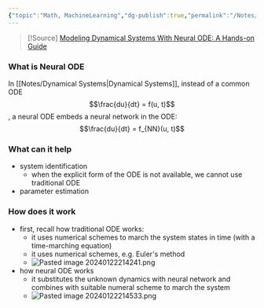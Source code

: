 ```yaml
---
{"topic":"Math, MachineLearning","dg-publish":true,"permalink":"/Notes/Neural ODE/","dgPassFrontmatter":true,"noteIcon":""}
---
```


>[!Source]
>[Modeling Dynamical Systems With Neural ODE: A Hands-on Guide](https://towardsdatascience.com/modeling-dynamical-systems-with-neural-ode-a-hands-on-guide-71c4cfdb84dc)
### What is Neural ODE
In [[Notes/Dynamical Systems\|Dynamical Systems]], instead of a common ODE
$$\frac{du}{dt} = f(u, t)$$, a neural ODE embeds a neural network in the ODE:
$$\frac{du}{dt} = f_{NN}(u, t)$$

### What can it help
- system identification
	- when the explicit form of the ODE is not available, we cannot use traditional ODE 
- parameter estimation

### How does it work
- first, recall how traditional ODE works:
	- it uses numerical schemes to march the system states in time (with a time-marching equation)
	- it uses numerical schemes, e.g. Euler's method
	- ![Pasted image 20240122214241.png](/img/user/assets/images/Pasted%20image%2020240122214241.png)
- how neural ODE works
	- it substitutes the unknown dynamics with neural network and combines with suitable numeral scheme to march the system
	- ![Pasted image 20240122214533.png](/img/user/assets/images/Pasted%20image%2020240122214533.png)